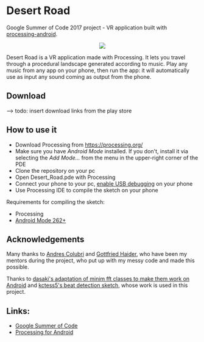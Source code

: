 # Desert Road

Google Summer of Code 2017 project - VR application built with [processing-android](https://github.com/processing/processing-android).

<div align="center">
  <img src="doc/index4.gif">
</div>

Desert Road is a VR application made with Processing.
It lets you travel through a procedural landscape generated according to music. Play any music from any app on your phone, then run the app: it will automatically use as input any sound coming as output from the phone.

## Download
--> todo: insert download links from the play store

## How to use it
* Download Processing from https://processing.org/
* Make sure you have *Android Mode* installed. If you don't, install it via selecting the *Add Mode...* from the menu in the upper-right corner of the PDE
* Clone the repository on your pc
* Open Desert_Road.pde with Processing
* Connect your phone to your pc, [enable USB debugging](https://developer.android.com/studio/run/device.html#setting-up) on your phone
* Use Processing IDE to compile the sketch on your phone 

Requirements for compiling the sketch:
* Processing 
* [Android Mode 262+](https://github.com/processing/processing-android/releases)

## Acknowledgements
Many thanks to [Andres Colubri](https://github.com/codeanticode) and [Gottfried Haider](https://github.com/gohai), who have been my mentors during the project, who put up with my messy code and made this possible.

Thanks to [dasaki's adaptation of minim fft classes to make them work on Android](https://github.com/dasaki/android_fft_minim) and [kctess5's beat detection sketch](https://github.com/kctess5/Processing-Beat-Detection), whose work is used in this project.

## Links:
* [Google Summer of Code](https://summerofcode.withgoogle.com/)
* [Processing for Android](http://android.processing.org/index.html)

